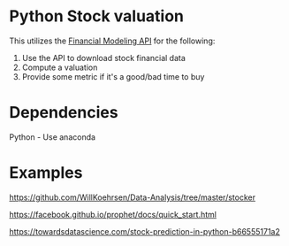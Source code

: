 # Python Stock valuation

This utilizes the [Financial Modeling API](https://financialmodelingprep.com/developer/docs/) for the following:

1. Use the API to download stock financial data
2. Compute a valuation
3. Provide some metric if it's a good/bad time to buy

# Dependencies

Python - Use anaconda

# Examples

https://github.com/WillKoehrsen/Data-Analysis/tree/master/stocker

https://facebook.github.io/prophet/docs/quick_start.html

https://towardsdatascience.com/stock-prediction-in-python-b66555171a2
